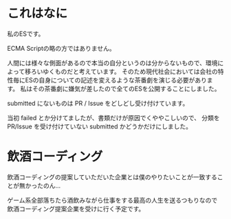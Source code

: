 # これはなに

私のESです。

ECMA Scriptの略の方ではありません。

人間には様々な側面があるので本当の自分というのは分からないもので、環境によって移ろいゆくものだと考えています。
そのため現代社会においては会社の特性毎にESの自身についての記述を変えるような茶番劇を演じる必要があります。
私はその茶番劇に嫌気が差したので全てのESを公開することにしました。

submitted にないものは PR / Issue をどしどし受け付けています。

当初 failed とか分けてましたが、書類だけが原因でくややこしいので、
分類を PR/Issue を受け付けていない submitted かどうかだけにしました。


# 飲酒コーディング

飲酒コーディングの提案していただいた企業とは僕のやりたいことが一致することが無かったのん...

ゲーム系全部落ちたら酒飲みながら仕事をする最高の人生を送るつもりなので
飲酒コーディング提案企業を受けに行く予定です。
